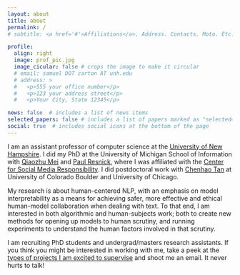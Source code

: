 ```yaml
---
layout: about
title: about
permalink: /
# subtitle: <a href='#'>Affiliations</a>. Address. Contacts. Moto. Etc.

profile:
  align: right
  image: prof_pic.jpg
  image_cicular: false # crops the image to make it circular
  # email: samuel DOT carton AT unh.edu
  # address: >
  #   <p>555 your office number</p>
  #   <p>123 your address street</p>
  #   <p>Your City, State 12345</p>

news: false  # includes a list of news items
selected_papers: false # includes a list of papers marked as "selected={true}"
social: true  # includes social icons at the bottom of the page
---
```


I am an assistant professor of computer science at the [University of New Hampshire](https://ceps.unh.edu/computer-science). I did my PhD at the University of Michigan School of Information with [Qiaozhu Mei](http://www-personal.umich.edu/~qmei/) and [Paul Resnick](https://presnick.people.si.umich.edu/), where I was affiliated with the [Center for Social Media Responsibility](https://csmr.umich.edu/). I did postdoctoral work with [Chenhao Tan](https://www.chenhaot.com/) at University of Colorado Boulder and University of Chicago. 

My research is about human-centered NLP, with an emphasis on model interpretability as a means for achieving safer, more effective and ethical human-model collaboration when dealing with text. To that end, I am interested in both algorithmic and human-subjects work; both to create new methods for opening up models to human scrutiny, and running experiments to understand the human factors involved in that scrutiny. 

I am recruiting PhD students and undergrad/masters research assistants. If you think you might be interested in working with me, take a peek at the [types of projects I am excited to supervise](/workwithme) and shoot me an email. It never hurts to talk!

